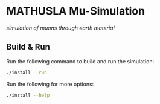 # MATHUSLA Mu-Simulation
_simulation of muons through earth material_

## Build & Run
Run the following command to build and run the simulation:

```bash
./install --run
```

Run the following for more options:
```bash
./install --help
```